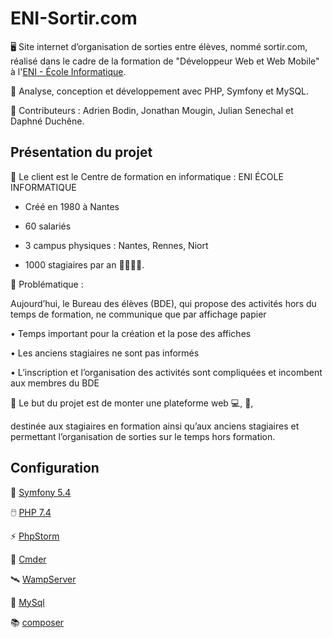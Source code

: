 # ENI-Sortir.com

🖥️ Site internet d’organisation de sorties entre élèves, nommé sortir.com, réalisé dans le cadre de la formation de "Développeur Web et Web Mobile" à l'[ENI - École Informatique](https://www.eni-ecole.fr/).

🎇️ Analyse, conception et développement avec PHP, Symfony et MySQL.

🤝 Contributeurs : Adrien Bodin, Jonathan Mougin, Julian Senechal et Daphné Duchêne.

## Présentation du projet

🏬 Le client est le Centre de formation en informatique : ENI ÉCOLE INFORMATIQUE 

- Créé en 1980 à Nantes

- 60 salariés

- 3 campus physiques : Nantes, Rennes, Niort

- 1000 stagiaires par an 👨‍👩‍👧‍👦.

🌌 Problématique :

Aujourd’hui, le Bureau des élèves (BDE), qui propose des activités hors du temps de formation, ne communique que par
affichage papier

• Temps important pour la création et la pose des affiches

• Les anciens stagiaires ne sont pas informés

• L’inscription et l’organisation des activités sont compliquées et incombent aux membres du BDE

🎯 Le but du projet est de monter une plateforme web 💻, 📱,

destinée aux stagiaires en formation ainsi qu’aux anciens stagiaires et permettant l’organisation de sorties sur le temps hors formation.

## Configuration

🎼 [Symfony 5.4](https://symfony.com/releases/5.4)

🖱️ [PHP 7.4](https://prototype.php.net/versions/7.4/install/)

⚡ [PhpStorm](https://www.jetbrains.com/phpstorm/download/#section=windows)

💽 [Cmder](https://cmder.net/)

🛰️ [WampServer](https://download.cnet.com/WampServer-64-Bit/3000-10248_4-75544590.html)

🐬 [MySql](https://www.mysql.com/downloads/) 

📚 [composer](https://getcomposer.org/) 
